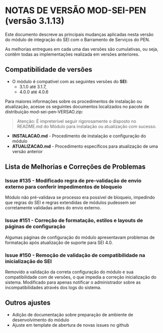 # NOTAS DE VERSÃO MOD-SEI-PEN (versão 3.1.13)

Este documento descreve as principais mudanças aplicadas nesta versão do módulo de integração do SEI com o Barramento de Serviços do PEN.

As melhorias entregues em cada uma das versões são cumulativas, ou seja, contêm todas as implementações realizada em versões anteriores.

## Compatibilidade de versões
* O módulo é compatível com as seguintes versões do **SEI**:
    * 3.1.0 até 3.1.7, 
    * 4.0.0 até 4.0.6
    
Para maiores informações sobre os procedimentos de instalação ou atualização, acesse os seguintes documentos localizados no pacote de distribuição mod-sei-pen-VERSAO.zip:
> Atenção: É impreterível seguir rigorosamente o disposto no README.md do Módulo para instalação ou atualização com sucesso.

* **INSTALACAO.md** - Procedimento de instalação e configuração do módulo
* **ATUALIZACAO.md** - Procedimento específicos para atualização de uma versão anterior


## Lista de Melhorias e Correções de Problemas

### Issue #135 - Modificado regra de pre-validação de envio externo para conferir impedimentos de bloqueio

Módulo não pré-validava se processo era possível de bloqueio, impedindo que regras do SEI e regras extendidas de módulos pudessem ser corretamente validadas antes do envio externo.

### Issue #151 - Correção de formatação, estilos e layouts de páginas de configuração

Algumas páginas de configuração do módulo apresentavam problemas de formatação após atualização de suporte para SEI 4.0.

### Issue #150 - Remoção de validação de compatibilidade na inicialização do SEI

Removido a validação da correta configuração do módulo e sua compatibilidade
com de versões, o que impedia a correção inicialização do sistema. Modificado
para apenas notificar o administrador sobre as incompatibilidades através dos
logs do sistema.

## Outros ajustes

* Adição de documentação sobre preparação de ambiente de desenvolvimento do módulo
* Ajuste em template de abertura de novas issues no github

